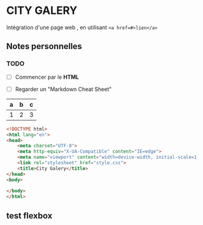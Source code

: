 # CITY GALERY

Intégration d'une page web , en utilisant `<a href=#>lien</a> `

## Notes personnelles

### TODO

- [ ] Commencer par le **HTML**  
- [ ] Regarder un "Markdown Cheat Sheet" 


a | b |c 
---|---|---
1 | 2 | 3

```html
<!DOCTYPE html>
<html lang="en">
<head>
    <meta charset="UTF-8">
    <meta http-equiv="X-UA-Compatible" content="IE=edge">
    <meta name="viewport" content="width=device-width, initial-scale=1.0">
    <link rel="stylesheet" href="style.css">
    <title>City Galery</title>
</head>
<body>
    
</body>
</html>
```
## test flexbox 
